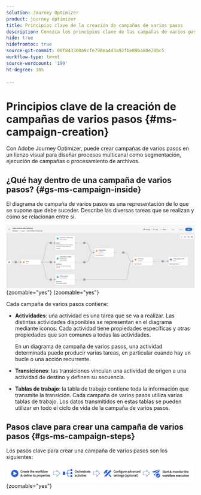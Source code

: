 ```yaml
---
solution: Journey Optimizer
product: journey optimizer
title: Principios clave de la creación de campañas de varios pasos
description: Conozca los principios clave de las campañas de varios pasos con Adobe Journey Optimizer
hide: true
hidefromtoc: true
source-git-commit: 00f843300a9cfe798ea4d3a92fbe89ba80e70bc5
workflow-type: tm+mt
source-wordcount: '199'
ht-degree: 36%

---
```



# Principios clave de la creación de campañas de varios pasos {#ms-campaign-creation}

Con Adobe Journey Optimizer, puede crear campañas de varios pasos en un lienzo visual para diseñar procesos multicanal como segmentación, ejecución de campañas o procesamiento de archivos.

## ¿Qué hay dentro de una campaña de varios pasos? {#gs-ms-campaign-inside}

El diagrama de campaña de varios pasos es una representación de lo que se supone que debe suceder. Describe las diversas tareas que se realizan y cómo se relacionan entre sí.

![](assets/workflow-example.png){zoomable="yes"} {zoomable="yes"}

Cada campaña de varios pasos contiene:

* **Actividades**: una actividad es una tarea que se va a realizar. Las distintas actividades disponibles se representan en el diagrama mediante iconos. Cada actividad tiene propiedades específicas y otras propiedades que son comunes a todas las actividades.

  En un diagrama de campaña de varios pasos, una actividad determinada puede producir varias tareas, en particular cuando hay un bucle o una acción recurrente.

* **Transiciones**: las transiciones vinculan una actividad de origen a una actividad de destino y definen su secuencia.

* **Tablas de trabajo**: la tabla de trabajo contiene toda la información que transmite la transición. Cada campaña de varios pasos utiliza varias tablas de trabajo. Los datos transmitidos en estas tablas se pueden utilizar en todo el ciclo de vida de la campaña de varios pasos.

## Pasos clave para crear una campaña de varios pasos {#gs-ms-campaign-steps}

Los pasos clave para crear una campaña de varios pasos son los siguientes:

![](assets/workflow-creation-process.png){zoomable="yes"}

